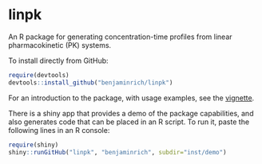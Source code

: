 # linpk

An R package for generating concentration-time profiles from linear pharmacokinetic (PK) systems.

To install directly from GitHub:

``` r
require(devtools)
devtools::install_github("benjaminrich/linpk")
```

For an introduction to the package, with usage examples, see the [vignette](https://benjaminrich.github.io/linpk/vignettes/linpk-intro.html).

There is a shiny app that provides a demo of the package capabilities, and also generates code that can be placed in an R script. To run it, paste the following lines in an R console:

``` r
require(shiny)
shiny::runGitHub("linpk", "benjaminrich", subdir="inst/demo")
```


